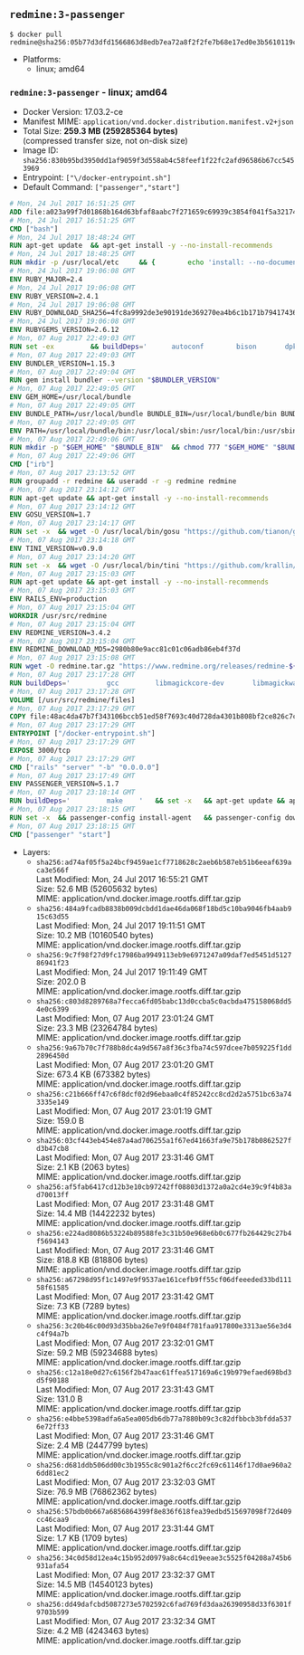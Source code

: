 ## `redmine:3-passenger`

```console
$ docker pull redmine@sha256:05b77d3dfd1566863d8edb7ea72a8f2f2fe7b68e17ed0e3b5610119cd7db01e3
```

-	Platforms:
	-	linux; amd64

### `redmine:3-passenger` - linux; amd64

-	Docker Version: 17.03.2-ce
-	Manifest MIME: `application/vnd.docker.distribution.manifest.v2+json`
-	Total Size: **259.3 MB (259285364 bytes)**  
	(compressed transfer size, not on-disk size)
-	Image ID: `sha256:830b95bd3950dd1af9059f3d558ab4c58feef1f22fc2afd96586b67cc5453969`
-	Entrypoint: `["\/docker-entrypoint.sh"]`
-	Default Command: `["passenger","start"]`

```dockerfile
# Mon, 24 Jul 2017 16:51:25 GMT
ADD file:a023a99f7d01868b164d63bfaf8aabc7f271659c69939c3854f041f5a3217428 in / 
# Mon, 24 Jul 2017 16:51:25 GMT
CMD ["bash"]
# Mon, 24 Jul 2017 18:48:24 GMT
RUN apt-get update 	&& apt-get install -y --no-install-recommends 		bzip2 		ca-certificates 		libffi-dev 		libgdbm3 		libssl-dev 		libyaml-dev 		procps 		zlib1g-dev 	&& rm -rf /var/lib/apt/lists/*
# Mon, 24 Jul 2017 18:48:25 GMT
RUN mkdir -p /usr/local/etc 	&& { 		echo 'install: --no-document'; 		echo 'update: --no-document'; 	} >> /usr/local/etc/gemrc
# Mon, 24 Jul 2017 19:06:08 GMT
ENV RUBY_MAJOR=2.4
# Mon, 24 Jul 2017 19:06:08 GMT
ENV RUBY_VERSION=2.4.1
# Mon, 24 Jul 2017 19:06:08 GMT
ENV RUBY_DOWNLOAD_SHA256=4fc8a9992de3e90191de369270ea4b6c1b171b7941743614cc50822ddc1fe654
# Mon, 24 Jul 2017 19:06:08 GMT
ENV RUBYGEMS_VERSION=2.6.12
# Mon, 07 Aug 2017 22:49:03 GMT
RUN set -ex 		&& buildDeps=' 		autoconf 		bison 		dpkg-dev 		gcc 		libbz2-dev 		libgdbm-dev 		libglib2.0-dev 		libncurses-dev 		libreadline-dev 		libxml2-dev 		libxslt-dev 		make 		ruby 		wget 		xz-utils 	' 	&& apt-get update 	&& apt-get install -y --no-install-recommends $buildDeps 	&& rm -rf /var/lib/apt/lists/* 		&& wget -O ruby.tar.xz "https://cache.ruby-lang.org/pub/ruby/${RUBY_MAJOR%-rc}/ruby-$RUBY_VERSION.tar.xz" 	&& echo "$RUBY_DOWNLOAD_SHA256 *ruby.tar.xz" | sha256sum -c - 		&& mkdir -p /usr/src/ruby 	&& tar -xJf ruby.tar.xz -C /usr/src/ruby --strip-components=1 	&& rm ruby.tar.xz 		&& cd /usr/src/ruby 		&& { 		echo '#define ENABLE_PATH_CHECK 0'; 		echo; 		cat file.c; 	} > file.c.new 	&& mv file.c.new file.c 		&& autoconf 	&& gnuArch="$(dpkg-architecture --query DEB_BUILD_GNU_TYPE)" 	&& ./configure 		--build="$gnuArch" 		--disable-install-doc 		--enable-shared 	&& make -j "$(nproc)" 	&& make install 		&& dpkg-query --show --showformat '${package}\n' 		| grep -P '^libreadline\d+$' 		| xargs apt-mark manual 	&& apt-get purge -y --auto-remove $buildDeps 	&& cd / 	&& rm -r /usr/src/ruby 		&& gem update --system "$RUBYGEMS_VERSION"
# Mon, 07 Aug 2017 22:49:03 GMT
ENV BUNDLER_VERSION=1.15.3
# Mon, 07 Aug 2017 22:49:04 GMT
RUN gem install bundler --version "$BUNDLER_VERSION"
# Mon, 07 Aug 2017 22:49:05 GMT
ENV GEM_HOME=/usr/local/bundle
# Mon, 07 Aug 2017 22:49:05 GMT
ENV BUNDLE_PATH=/usr/local/bundle BUNDLE_BIN=/usr/local/bundle/bin BUNDLE_SILENCE_ROOT_WARNING=1 BUNDLE_APP_CONFIG=/usr/local/bundle
# Mon, 07 Aug 2017 22:49:05 GMT
ENV PATH=/usr/local/bundle/bin:/usr/local/sbin:/usr/local/bin:/usr/sbin:/usr/bin:/sbin:/bin
# Mon, 07 Aug 2017 22:49:06 GMT
RUN mkdir -p "$GEM_HOME" "$BUNDLE_BIN" 	&& chmod 777 "$GEM_HOME" "$BUNDLE_BIN"
# Mon, 07 Aug 2017 22:49:06 GMT
CMD ["irb"]
# Mon, 07 Aug 2017 23:13:52 GMT
RUN groupadd -r redmine && useradd -r -g redmine redmine
# Mon, 07 Aug 2017 23:14:12 GMT
RUN apt-get update && apt-get install -y --no-install-recommends 		ca-certificates 		wget 	&& rm -rf /var/lib/apt/lists/*
# Mon, 07 Aug 2017 23:14:12 GMT
ENV GOSU_VERSION=1.7
# Mon, 07 Aug 2017 23:14:17 GMT
RUN set -x 	&& wget -O /usr/local/bin/gosu "https://github.com/tianon/gosu/releases/download/$GOSU_VERSION/gosu-$(dpkg --print-architecture)" 	&& wget -O /usr/local/bin/gosu.asc "https://github.com/tianon/gosu/releases/download/$GOSU_VERSION/gosu-$(dpkg --print-architecture).asc" 	&& export GNUPGHOME="$(mktemp -d)" 	&& gpg --keyserver ha.pool.sks-keyservers.net --recv-keys B42F6819007F00F88E364FD4036A9C25BF357DD4 	&& gpg --batch --verify /usr/local/bin/gosu.asc /usr/local/bin/gosu 	&& rm -r "$GNUPGHOME" /usr/local/bin/gosu.asc 	&& chmod +x /usr/local/bin/gosu 	&& gosu nobody true
# Mon, 07 Aug 2017 23:14:18 GMT
ENV TINI_VERSION=v0.9.0
# Mon, 07 Aug 2017 23:14:20 GMT
RUN set -x 	&& wget -O /usr/local/bin/tini "https://github.com/krallin/tini/releases/download/$TINI_VERSION/tini" 	&& wget -O /usr/local/bin/tini.asc "https://github.com/krallin/tini/releases/download/$TINI_VERSION/tini.asc" 	&& export GNUPGHOME="$(mktemp -d)" 	&& gpg --keyserver ha.pool.sks-keyservers.net --recv-keys 6380DC428747F6C393FEACA59A84159D7001A4E5 	&& gpg --batch --verify /usr/local/bin/tini.asc /usr/local/bin/tini 	&& rm -r "$GNUPGHOME" /usr/local/bin/tini.asc 	&& chmod +x /usr/local/bin/tini 	&& tini -h
# Mon, 07 Aug 2017 23:15:03 GMT
RUN apt-get update && apt-get install -y --no-install-recommends 		imagemagick 		libmysqlclient18 		libpq5 		libsqlite3-0 				bzr 		git 		mercurial 		openssh-client 		subversion 	&& rm -rf /var/lib/apt/lists/*
# Mon, 07 Aug 2017 23:15:03 GMT
ENV RAILS_ENV=production
# Mon, 07 Aug 2017 23:15:04 GMT
WORKDIR /usr/src/redmine
# Mon, 07 Aug 2017 23:15:04 GMT
ENV REDMINE_VERSION=3.4.2
# Mon, 07 Aug 2017 23:15:04 GMT
ENV REDMINE_DOWNLOAD_MD5=2980b80e9acc81c01c06adb86eb4f37d
# Mon, 07 Aug 2017 23:15:08 GMT
RUN wget -O redmine.tar.gz "https://www.redmine.org/releases/redmine-${REDMINE_VERSION}.tar.gz" 	&& echo "$REDMINE_DOWNLOAD_MD5 redmine.tar.gz" | md5sum -c - 	&& tar -xvf redmine.tar.gz --strip-components=1 	&& rm redmine.tar.gz files/delete.me log/delete.me 	&& mkdir -p tmp/pdf public/plugin_assets 	&& chown -R redmine:redmine ./
# Mon, 07 Aug 2017 23:17:28 GMT
RUN buildDeps=' 		gcc 		libmagickcore-dev 		libmagickwand-dev 		libmysqlclient-dev 		libpq-dev 		libsqlite3-dev 		make 		patch 	' 	&& set -ex 	&& apt-get update && apt-get install -y $buildDeps --no-install-recommends 	&& rm -rf /var/lib/apt/lists/* 	&& bundle install --without development test 	&& for adapter in mysql2 postgresql sqlite3; do 		echo "$RAILS_ENV:" > ./config/database.yml; 		echo "  adapter: $adapter" >> ./config/database.yml; 		bundle install --without development test; 		cp Gemfile.lock "Gemfile.lock.${adapter}"; 	done 	&& rm ./config/database.yml 	&& apt-get purge -y --auto-remove $buildDeps
# Mon, 07 Aug 2017 23:17:28 GMT
VOLUME [/usr/src/redmine/files]
# Mon, 07 Aug 2017 23:17:29 GMT
COPY file:48ac4da47b7f343106bccb51ed58f7693c40d728da4301b808bf2ce826c7c41d in / 
# Mon, 07 Aug 2017 23:17:29 GMT
ENTRYPOINT ["/docker-entrypoint.sh"]
# Mon, 07 Aug 2017 23:17:29 GMT
EXPOSE 3000/tcp
# Mon, 07 Aug 2017 23:17:29 GMT
CMD ["rails" "server" "-b" "0.0.0.0"]
# Mon, 07 Aug 2017 23:17:49 GMT
ENV PASSENGER_VERSION=5.1.7
# Mon, 07 Aug 2017 23:18:14 GMT
RUN buildDeps=' 		make 	' 	&& set -x 	&& apt-get update && apt-get install -y --no-install-recommends $buildDeps && rm -rf /var/lib/apt/lists/* 	&& gem install passenger --version "$PASSENGER_VERSION" 	&& apt-get purge -y --auto-remove $buildDeps
# Mon, 07 Aug 2017 23:18:15 GMT
RUN set -x 	&& passenger-config install-agent 	&& passenger-config download-nginx-engine
# Mon, 07 Aug 2017 23:18:15 GMT
CMD ["passenger" "start"]
```

-	Layers:
	-	`sha256:ad74af05f5a24bcf9459ae1cf7718628c2aeb6b587eb51b6eeaf639aca3e566f`  
		Last Modified: Mon, 24 Jul 2017 16:55:21 GMT  
		Size: 52.6 MB (52605632 bytes)  
		MIME: application/vnd.docker.image.rootfs.diff.tar.gzip
	-	`sha256:484a9fcadb8838b009dcbdd1dae46da068f18bd5c10ba9046fb4aab915c63d55`  
		Last Modified: Mon, 24 Jul 2017 19:11:51 GMT  
		Size: 10.2 MB (10160540 bytes)  
		MIME: application/vnd.docker.image.rootfs.diff.tar.gzip
	-	`sha256:9c7f98f27d9fc17986ba9949113eb9e6971247a09daf7ed5451d512786941f23`  
		Last Modified: Mon, 24 Jul 2017 19:11:49 GMT  
		Size: 202.0 B  
		MIME: application/vnd.docker.image.rootfs.diff.tar.gzip
	-	`sha256:c803d8289768a7fecca6fd05babc13d0ccba5c0acbda475158068dd54e0c6399`  
		Last Modified: Mon, 07 Aug 2017 23:01:24 GMT  
		Size: 23.3 MB (23264784 bytes)  
		MIME: application/vnd.docker.image.rootfs.diff.tar.gzip
	-	`sha256:9a67b70c7f788b8dc4a9d567a8f36c3fba74c597dcee7b059225f1dd2896450d`  
		Last Modified: Mon, 07 Aug 2017 23:01:20 GMT  
		Size: 673.4 KB (673382 bytes)  
		MIME: application/vnd.docker.image.rootfs.diff.tar.gzip
	-	`sha256:c21b666ff47c6f8dcf02d96ebaa0c4f85242cc8cd2d2a5751bc63a743335e149`  
		Last Modified: Mon, 07 Aug 2017 23:01:19 GMT  
		Size: 159.0 B  
		MIME: application/vnd.docker.image.rootfs.diff.tar.gzip
	-	`sha256:03cf443eb454e87a4ad706255a1f67ed41663fa9e75b178b0862527fd3b47cb8`  
		Last Modified: Mon, 07 Aug 2017 23:31:46 GMT  
		Size: 2.1 KB (2063 bytes)  
		MIME: application/vnd.docker.image.rootfs.diff.tar.gzip
	-	`sha256:af5fab6417cd12b3e10cb97242ff08803d1372a0a2cd4e39c9f4b83ad70013ff`  
		Last Modified: Mon, 07 Aug 2017 23:31:48 GMT  
		Size: 14.4 MB (14422232 bytes)  
		MIME: application/vnd.docker.image.rootfs.diff.tar.gzip
	-	`sha256:e224ad8086b53224b89588fe3c31b50e968e6b0c677fb264429c27b4f5694143`  
		Last Modified: Mon, 07 Aug 2017 23:31:46 GMT  
		Size: 818.8 KB (818806 bytes)  
		MIME: application/vnd.docker.image.rootfs.diff.tar.gzip
	-	`sha256:a67298d95f1c1497e9f9537ae161cefb9ff55cf06dfeeeded33bd11158f61585`  
		Last Modified: Mon, 07 Aug 2017 23:31:42 GMT  
		Size: 7.3 KB (7289 bytes)  
		MIME: application/vnd.docker.image.rootfs.diff.tar.gzip
	-	`sha256:3c20b46c00d93d35bba26e7e9f0484f781faa917800e3313ae56e3d4c4f94a7b`  
		Last Modified: Mon, 07 Aug 2017 23:32:01 GMT  
		Size: 59.2 MB (59234688 bytes)  
		MIME: application/vnd.docker.image.rootfs.diff.tar.gzip
	-	`sha256:c12a18e0d27c6156f2b47aac61ffea517169a6c19b979efaed698bd3d5f90188`  
		Last Modified: Mon, 07 Aug 2017 23:31:43 GMT  
		Size: 131.0 B  
		MIME: application/vnd.docker.image.rootfs.diff.tar.gzip
	-	`sha256:e4bbe5398adfa6a5ea005db6db77a7880b09c3c82dfbbcb3bfdda5376e72ff33`  
		Last Modified: Mon, 07 Aug 2017 23:31:46 GMT  
		Size: 2.4 MB (2447799 bytes)  
		MIME: application/vnd.docker.image.rootfs.diff.tar.gzip
	-	`sha256:d681ddb506dd00c3b1955c8c901a2f6cc2fc69c61146f17d0ae960a26dd81ec2`  
		Last Modified: Mon, 07 Aug 2017 23:32:03 GMT  
		Size: 76.9 MB (76862362 bytes)  
		MIME: application/vnd.docker.image.rootfs.diff.tar.gzip
	-	`sha256:57bdb0b667a6856864399f8e836f618fea39edbd515697098f72d409cc46caa9`  
		Last Modified: Mon, 07 Aug 2017 23:31:44 GMT  
		Size: 1.7 KB (1709 bytes)  
		MIME: application/vnd.docker.image.rootfs.diff.tar.gzip
	-	`sha256:34c0d58d12ea4c15b952d0979a8c64cd19eeae3c5525f04208a745b6931afa54`  
		Last Modified: Mon, 07 Aug 2017 23:32:37 GMT  
		Size: 14.5 MB (14540123 bytes)  
		MIME: application/vnd.docker.image.rootfs.diff.tar.gzip
	-	`sha256:dd49dafcbd5087273e5702592c6fad769fd3daa26390958d33f6301f9703b599`  
		Last Modified: Mon, 07 Aug 2017 23:32:34 GMT  
		Size: 4.2 MB (4243463 bytes)  
		MIME: application/vnd.docker.image.rootfs.diff.tar.gzip
